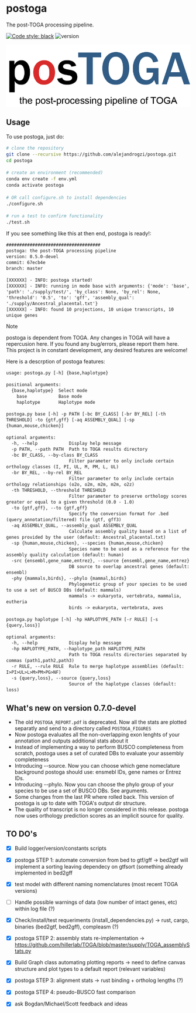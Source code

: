 # postoga

The post-TOGA processing pipeline.

[![Code style: black](https://img.shields.io/badge/code%20style-black-000000.svg)](https://github.com/psf/black)
![version](https://img.shields.io/badge/version-0.7.0--devel-orange)

<p align="center">
    <img width=700 align="center" src="./supply/postoga_logo_git.png" >
</p>

<!-- <img src="./supply/postoga_report.png" align="center"/> -->


## Usage

To use postoga, just do:

```bash
# clone the repository
git clone --recursive https://github.com/alejandrogzi/postoga.git
cd postoga

# create an environment (recommended)
conda env create -f env.yml
conda activate postoga

# OR call configure.sh to install dependencies
./configure.sh

# run a test to confirm functionality
./test.sh
```

If you see something like this at then end, postoga is ready!:

```text
####################################
postoga: the post-TOGA processing pipeline
version: 0.5.0-devel
commit: 67ecb4e
branch: master

[XXXXXX] - INFO: postoga started!
[XXXXXX] - INFO: running in mode base with arguments: {'mode': 'base', 'path': './supply/test/', 'by_class': None, 'by_rel': None, 'threshold': '0.5', 'to': 'gff', 'assembly_qual': './supply/Ancestral_placental.txt'}
[XXXXXX] - INFO: found 10 projections, 10 unique transcripts, 10 unique genes
```

> [!NOTE]
>
> postoga is dependent from TOGA. Any changes in TOGA will have a repercusion here. If you found any bug/errors, please report them here.
> This project is in constant development, any desired features are welcome!

Here is a descrption of postoga features:

```text
usage: postoga.py [-h] {base,haplotype}

positional arguments:
  {base,haplotype}  Select mode
    base            Base mode
    haplotype       Haplotype mode

postoga.py base [-h] -p PATH [-bc BY_CLASS] [-br BY_REL] [-th THRESHOLD] -to {gtf,gff} [-aq ASSEMBLY_QUAL] [-sp {human,mouse,chicken}]

optional arguments:
  -h, --help            Display help message
  -p PATH, --path PATH  Path to TOGA results directory
  -bc BY_CLASS, --by-class BY_CLASS
                        Filter parameter to only include certain orthology classes (I, PI, UL, M, PM, L, UL)
  -br BY_REL, --by-rel BY_REL
                        Filter parameter to only include certain orthology relationships (o2o, o2m, m2m, m2m, o2z)
  -th THRESHOLD, --threshold THRESHOLD
                        Filter parameter to preserve orthology scores greater or equal to a given threshold (0.0 - 1.0)
  -to {gtf,gff}, --to {gtf,gff}
                        Specify the conversion format for .bed (query_annotation/filtered) file (gtf, gff3)
  -aq ASSEMBLY_QUAL, --assembly_qual ASSEMBLY_QUAL
                        Calculate assembly quality based on a list of genes provided by the user (default: Ancestral_placental.txt)
  -sp {human,mouse,chicken}, --species {human,mouse,chicken}
                        Species name to be used as a reference for the assembly quality calculation (default: human)
  -src {ensembl,gene_name,entrez}, --source {ensembl,gene_name,entrez}
                        DB source to overlap ancestral genes (default: ensembl)
  -phy {mammals,birds}, --phylo {mammal,birds}
                        Phylogenetic group of your species to be used to use a set of BUSCO DBs (default: mammals)
                        mammals -> eukaryota, vertebrata, mammalia, eutheria
                        birds -> eukaryota, vertebrata, aves

postoga.py haplotype [-h] -hp HAPLOTYPE_PATH [-r RULE] [-s {query,loss}]

optional arguments:
  -h, --help            Display help message
  -hp HAPLOTYPE_PATH, --haplotype_path HAPLOTYPE_PATH
                        Path to TOGA results directories separated by commas (path1,path2,path3)
  -r RULE, --rule RULE  Rule to merge haplotype assemblies (default: I>PI>UL>L>M>PM>PG>NF)
  -s {query,loss}, --source {query,loss}
                        Source of the haplotype classes (default: loss)
```


## What's new on version 0.7.0-devel

- The old `POSTOGA_REPORT.pdf` is deprecated. Now all the stats are plotted separatly and send to a directory called `POSTOGA_FIGURES`
- Now postoga evaluates all the non-overlapping exon lenghts of your annotation and outputs additional stats about it
- Instead of implementing a way to perform BUSCO completeness from scratch, postoga uses a set of curated DBs to evaluate your assembly completeness
- Introducing --source. Now you can choose which gene nomeclature background postoga should use: ensmebl IDs, gene names or Entrez IDs.
- Introducing --phylo. Now you can choose the phylo group of your species to be use a set of BUSCO DBs. See arguments.
- Some changes from the last PR where rolled back. This version of postoga is up to date with TOGA's output dir structure.
- The quality of transcript is no longer considered in this release. postoga now uses orthology prediction scores as an implicit source for quality.

## TO DO's

- [x] Build logger/version/constants scripts

- [x] postoga STEP 1: automate conversion from bed to gtf/gff -> bed2gtf will implement a sorting leaving dependecy on gtfsort (something already implemented in bed2gff

- [x] test model with different naming nomenclatures (most recent TOGA versions)

- [ ] Handle possible warnings of data (low number of intact genes, etc) within log file (?)

- [x] Check/install/test requeriments (install_dependencies.py) -> rust, cargo, binaries (bed2gtf, bed2gff), compleasm (?)

- [x] postoga STEP 2: assembly stats re-implementation -> https://github.com/hillerlab/TOGA/blob/master/supply/TOGA_assemblyStats.py

- [x] Build Graph class automating plotting reports -> need to define canvas structure and plot types to a default report (relevant variables)

- [x] postoga STEP 3: alignment stats -> rust binding + ortholog lengths (?)

- [x] postoga STEP 4: pseudo-BUSCO fast comparison

- [x] ask Bogdan/Michael/Scott feedback and ideas
